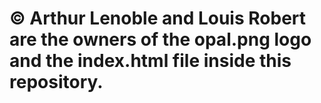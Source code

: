 # © Arthur Lenoble and Louis Robert are the owners of the opal.png logo and the index.html file inside this repository.
